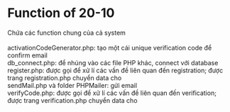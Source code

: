 # Function of 20-10

Chứa các function chung của cả system <br><br>
activationCodeGenerator.php: tạo một cái unique verification code để confirm email<br>
db_connect.php: để nhúng vào các file PHP khác, connect với database<br>
register.php: được gọi để xử lí các vấn đề liên quan đến registration; được trang registration.php chuyển data cho<br>
sendMail.php và folder PHPMailer: gửi email<br>
verifyCode.php: được gọi để xử lí các vấn đề liên quan đến verification; được trang verification.php chuyển data cho<br>
